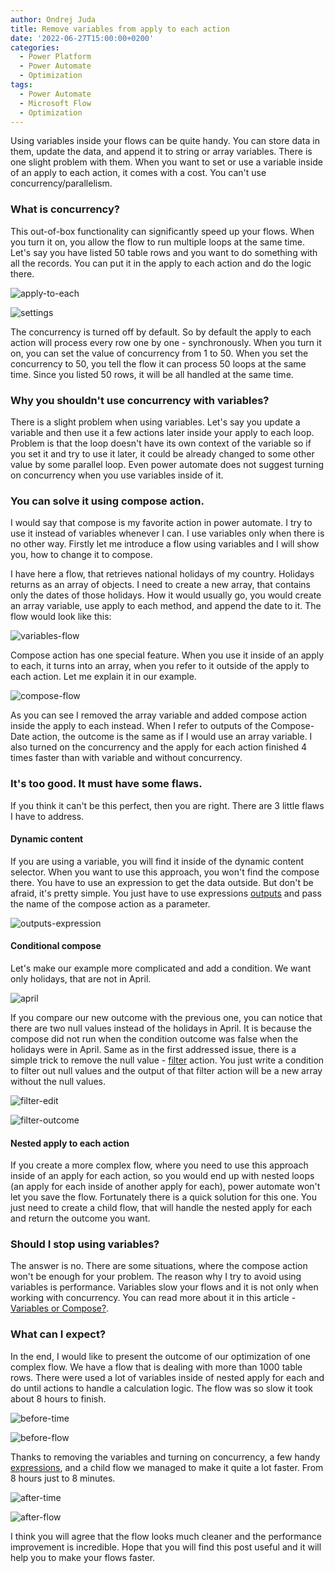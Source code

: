 ```yaml
---
author: Ondrej Juda
title: Remove variables from apply to each action
date: '2022-06-27T15:00:00+0200'
categories:
  - Power Platform
  - Power Automate
  - Optimization
tags:
  - Power Automate
  - Microsoft Flow
  - Optimization
---
```


Using variables inside your flows can be quite handy. You can store data in them, update the data, and append it to string or array variables. There is one slight problem with them. When you want to set or use a variable inside of an apply to each action, it comes with a cost. You can't use concurrency/parallelism.

### What is concurrency?

This out-of-box functionality can significantly speed up your flows. When you turn it on, you allow the flow to run multiple loops at the same time. Let's say you have listed 50 table rows and you want to do something with all the records. You can put it in the apply to each action and do the logic there.

![apply-to-each](/uploads/2022/07/2022-07-08-compose-in-apply-to-each-01.png)

![settings](/uploads/2022/07/2022-07-08-compose-in-apply-to-each-02.png)

The concurrency is turned off by default. So by default the apply to each action will process every row one by one - synchronously.
When you turn it on, you can set the value of concurrency from 1 to 50. When you set the concurrency to 50, you tell the flow it can process 50 loops at the same time. Since you listed 50 rows, it will be all handled at the same time.

### Why you shouldn't use concurrency with variables?

There is a slight problem when using variables. Let's say you update a variable and then use it a few actions later inside your apply to each loop. Problem is that the loop doesn't have its own context of the variable so if you set it and try to use it later, it could be already changed to some other value by some parallel loop. Even power automate does not suggest turning on concurrency when you use variables inside of it.

### You can solve it using compose action.

I would say that compose is my favorite action in power automate. I try to use it instead of variables whenever I can. I use variables only when there is no other way. Firstly let me introduce a flow using variables and I will show you, how to change it to compose.

I have here a flow, that retrieves national holidays of my country. Holidays returns as an array of objects. I need to create a new array, that contains only the dates of those holidays. How it would usually go, you would create an array variable, use apply to each method, and append the date to it. The flow would look like this:

![variables-flow](/uploads/2022/07/2022-07-08-compose-in-apply-to-each-03.png)

Compose action has one special feature. When you use it inside of an apply to each, it turns into an array, when you refer to it outside of the apply to each action. Let me explain it in our example.

![compose-flow](/uploads/2022/07/2022-07-08-compose-in-apply-to-each-04.png)

As you can see I removed the array variable and added compose action inside the apply to each instead. When I refer to outputs of the Compose-Date action, the outcome is the same as if I would use an array variable. I also turned on the concurrency and the apply for each action finished 4 times faster than with variable and without concurrency.

### It's too good. It must have some flaws.

If you think it can't be this perfect, then you are right. There are 3 little flaws I have to address.

#### Dynamic content

If you are using a variable, you will find it inside of the dynamic content selector. When you want to use this approach, you won't find the compose there. You have to use an expression to get the data outside. But don't be afraid, it's pretty simple. You just have to use expressions [outputs](https://docs.microsoft.com/en-us/azure/logic-apps/workflow-definition-language-functions-reference#outputs) and pass the name of the compose action as a parameter.

![outputs-expression](/uploads/2022/07/2022-07-08-compose-in-apply-to-each-05.png)

#### Conditional compose

Let's make our example more complicated and add a condition. We want only holidays, that are not in April. 

![april](/uploads/2022/07/2022-07-08-compose-in-apply-to-each-06.png)

If you compare our new outcome with the previous one, you can notice that there are two null values instead of the holidays in April. It is because the compose did not run when the condition outcome was false when the holidays were in April.
Same as in the first addressed issue, there is a simple trick to remove the null value - [filter](https://docs.microsoft.com/en-us/power-automate/data-operations#use-the-filter-array-action) action.
You just write a condition to filter out null values and the output of that filter action will be a new array without the null values.

![filter-edit](/uploads/2022/07/2022-07-08-compose-in-apply-to-each-07.png)

![filter-outcome](/uploads/2022/07/2022-07-08-compose-in-apply-to-each-08.png)

#### Nested apply to each action

If you create a more complex flow, where you need to use this approach inside of an apply for each action, so you would end up with nested loops (an apply for each inside of another apply for each), power automate won't let you save the flow. Fortunately there is a quick solution for this one. You just need to create a child flow, that will handle the nested apply for each and return the outcome you want.

### Should I stop using variables?

The answer is no. There are some situations, where the compose action won't be enough for your problem. The reason why I try to avoid using variables is performance. Variables slow your flows and it is not only when working with concurrency. You can read more about it in this article - [Variables or Compose?](https://sharepains.com/2021/01/06/variables-or-compose-power-automate/).

### What can I expect?
In the end, I would like to present the outcome of our optimization of one complex flow. We have a flow that is dealing with more than 1000 table rows. There were used a lot of variables inside of nested apply for each and do until actions to handle a calculation logic. The flow was so slow it took about 8 hours to finish.

![before-time](/uploads/2022/07/2022-07-08-compose-in-apply-to-each-09.png)

![before-flow](/uploads/2022/07/2022-07-08-compose-in-apply-to-each-10.png)

Thanks to removing the variables and turning on concurrency, a few handy [expressions](https://docs.microsoft.com/en-us/azure/logic-apps/workflow-definition-language-functions-reference), and a child flow we managed to make it quite a lot faster. From 8 hours just to 8 minutes.

![after-time](/uploads/2022/07/2022-07-08-compose-in-apply-to-each-11.png)

![after-flow](/uploads/2022/07/2022-07-08-compose-in-apply-to-each-12.png)

I think you will agree that the flow looks much cleaner and the performance improvement is incredible. Hope that you will find this post useful and it will help you to make your flows faster.